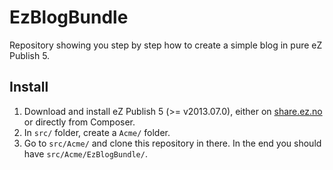 # EzBlogBundle

Repository showing you step by step how to create a simple blog in pure eZ Publish 5.

## Install
1. Download and install eZ Publish 5 (>= v2013.07.0), either on [share.ez.no](http://share.ez.no) or directly from Composer.
2. In `src/` folder, create a `Acme/` folder.
3. Go to `src/Acme/` and clone this repository in there. In the end you should have `src/Acme/EzBlogBundle/`.

